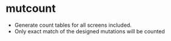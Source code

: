 # mutcount
- Generate count tables for all screens included.
- Only exact match of the designed mutations will be counted
